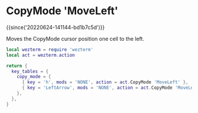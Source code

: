 # CopyMode 'MoveLeft'

{{since('20220624-141144-bd1b7c5d')}}

Moves the CopyMode cursor position one cell to the left.

```lua
local wezterm = require 'wezterm'
local act = wezterm.action

return {
  key_tables = {
    copy_mode = {
      { key = 'h', mods = 'NONE', action = act.CopyMode 'MoveLeft' },
      { key = 'LeftArrow', mods = 'NONE', action = act.CopyMode 'MoveLeft' },
    },
  },
}
```
